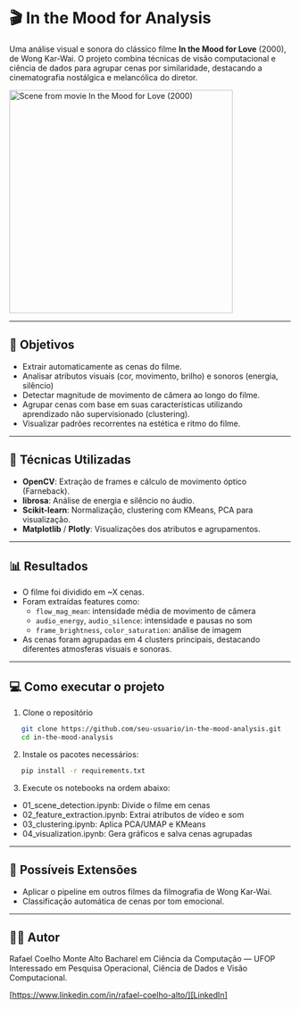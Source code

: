 # 🎬 In the Mood for Analysis

Uma análise visual e sonora do clássico filme **In the Mood for Love** (2000), de Wong Kar-Wai. O projeto combina técnicas de visão computacional e ciência de dados para agrupar cenas por similaridade, destacando a cinematografia nostálgica e melancólica do diretor. 

<img src="https://film-grab.com/2013/03/09/in-the-mood-for-love/#bwg971/60070" width="400" alt="Scene from movie In the Mood for Love (2000)">

---

## 📌 Objetivos

- Extrair automaticamente as cenas do filme.
- Analisar atributos visuais (cor, movimento, brilho) e sonoros (energia, silêncio)
- Detectar magnitude de movimento de câmera ao longo do filme.
- Agrupar cenas com base em suas características utilizando aprendizado não supervisionado (clustering).
- Visualizar padrões recorrentes na estética e ritmo do filme.

<!-- ---

## 📂 Estrutura do Projeto

- `data/`: Arquivos de entrada (filme, metadados) e saída (features, clusters).
- `notebooks/`: Etapas do projeto em notebooks separados.
- `utils/`: Funções auxiliares para leitura de vídeo, extração de frames, etc.
- `figures/`: Gráficos usados no projeto e README.
- `highlights/`: Vídeos com as cenas agrupadas por clusters.
- `requirements.txt`: Bibliotecas utilizadas. -->

---

## 🧠 Técnicas Utilizadas

- **OpenCV**: Extração de frames e cálculo de movimento óptico (Farneback).
- **librosa**: Análise de energia e silêncio no áudio.
- **Scikit-learn**: Normalização, clustering com KMeans, PCA para visualização.
- **Matplotlib** / **Plotly**: Visualizações dos atributos e agrupamentos.

---

## 📊 Resultados

- O filme foi dividido em ~X cenas.
- Foram extraídas features como:
  - `flow_mag_mean`: intensidade média de movimento de câmera
  - `audio_energy`, `audio_silence`: intensidade e pausas no som
  - `frame_brightness`, `color_saturation`: análise de imagem
- As cenas foram agrupadas em 4 clusters principais, destacando diferentes atmosferas visuais e sonoras.

<!-- > 🎥 Um vídeo com cenas agrupadas pode ser visto em [`highlights/top_scenes.mp4`](highlights/top_scenes.mp4) -->

---

## 💻 Como executar o projeto

1. Clone o repositório
```bash
   git clone https://github.com/seu-usuario/in-the-mood-analysis.git
   cd in-the-mood-analysis
```

2. Instale os pacotes necessários:
```bash
   pip install -r requirements.txt 
```

3. Execute os notebooks na ordem abaixo:

- 01_scene_detection.ipynb: Divide o filme em cenas
- 02_feature_extraction.ipynb: Extrai atributos de vídeo e som
- 03_clustering.ipynb: Aplica PCA/UMAP e KMeans
- 04_visualization.ipynb: Gera gráficos e salva cenas agrupadas

--- 

## 🔮 Possíveis Extensões

- Aplicar o pipeline em outros filmes da filmografia de Wong Kar-Wai. 
- Classificação automática de cenas por tom emocional. 

--- 

## 👨‍💻 Autor

Rafael Coelho Monte Alto 
Bacharel em Ciência da Computação — UFOP 
Interessado em Pesquisa Operacional, Ciência de Dados e Visão Computacional. 

[https://www.linkedin.com/in/rafael-coelho-alto/][LinkedIn] 